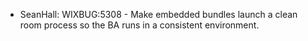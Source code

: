 * SeanHall: WIXBUG:5308 - Make embedded bundles launch a clean room process so the BA runs in a consistent environment.